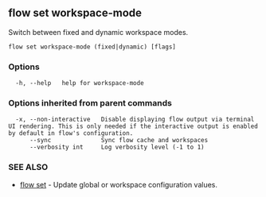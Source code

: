 ## flow set workspace-mode

Switch between fixed and dynamic workspace modes.

```
flow set workspace-mode (fixed|dynamic) [flags]
```

### Options

```
  -h, --help   help for workspace-mode
```

### Options inherited from parent commands

```
  -x, --non-interactive   Disable displaying flow output via terminal UI rendering. This is only needed if the interactive output is enabled by default in flow's configuration.
      --sync              Sync flow cache and workspaces
      --verbosity int     Log verbosity level (-1 to 1)
```

### SEE ALSO

* [flow set](flow_set.md)	 - Update global or workspace configuration values.

